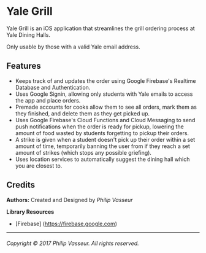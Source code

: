 # Yale Grill

Yale Grill is an iOS application that streamlines the grill ordering process at Yale Dining Halls.

Only usable by those with a valid Yale email address.

## Features

* Keeps track of and updates the order using Google Firebase's Realtime Database and Authentication.
* Uses Google Signin, allowing only students with Yale emails to access the app and place orders.
* Premade accounts for cooks allow them to see all orders, mark them as they finished, and delete them as they get picked up.
* Uses Google Firebase's Cloud Functions and Cloud Messaging to send push notifications when the order is ready for pickup, lowering the amount of food wasted by students forgetting to pickup their orders.
* A strike is given when a student doesn't pick up their order within a set amount of time, temporarily banning the user from if they reach a set amount of strikes (which stops any possible griefing).
* Uses location services to automatically suggest the dining hall which you are closest to.


## Credits

**Authors:** Created and Designed by *Philip Vasseur*

**Library Resources**
* [Firebase] (https://firebase.google.com)

---

###### Copyright © 2017 Philip Vasseur. All rights reserved.
